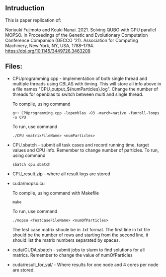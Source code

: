
## Intruduction
This is paper replication of:

Noriyuki Fujimoto and Kouki Nanai. 2021. Solving QUBO with GPU parallel MOPSO. In Proceedings of the Genetic and Evolutionary Computation Conference Companion (GECCO '21). Association for Computing Machinery, New York, NY, USA, 1788–1794. https://doi.org/10.1145/3449726.3463208



## Files:


- CPUprogramming.cpp - implementation of both single thread and multiple threads using CBLAS with timing.
  This will store all info above in a file names "CPU_output_${numParticles}.log". Change the number of threads for openblas to switch between multi and single thread.
  
  To complie, using command 
  ```
  g++ CPUprogramming.cpp -lopenblas -O3 -march=native -funroll-loops -o CPU
  ```
  To run, use command
  ```
  ./CPU <matrixFileName> <numParticles>
  ```
  
- CPU.sbatch - submit all task cases and record running time, target values and CPU info. Remember to change number of particles.
  To run, using command
  ```
  sbatch cpu.sbatch
  ```

- CPU_result.zip - where all result logs are stored

  
- cuda/mopso.cu
  
  To complie, using command with Makefile
  ```
  make
  ```
  To run, use command
  ```
  ./mopso <TestCaseFileName> <numOfParticles>
  ```
  The test case matrix shoule be in .txt format. The first line in txt file should be the number of rows and starting from the second line, it should list the matrix numbers separated by spaces.
- cuda/CUDA.sbatch - submit jobs to slurm to find solutions for all matrics. Remember to change the value of numOfParticles

- cuda/result_for_val/ - Where results for one node and 4 cores per node are stored.

